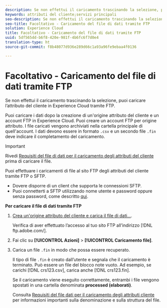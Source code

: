 ```yaml
---
description: Se non effettui il caricamento trascinando la selezione, puoi caricare l’attributo del cliente in Experience Cloud tramite FTP.
keywords: attributi del cliente;servizi principali
seo-description: Se non effettui il caricamento trascinando la selezione, puoi caricare l’attributo del cliente in Experience Cloud tramite FTP.
seo-title: Facoltativo - Caricamento del file di dati tramite FTP
solution: Experience Cloud
title: Facoltativo - Caricamento del file di dati tramite FTP
uuid: 5df565dd-b6f8-420e-981f-4b6fc6f7d0e4
translation-type: ht
source-git-commit: f8b48077d936e289d66c1a93a96fe9ebaa4f0136

---
```



# Facoltativo - Caricamento del file di dati tramite FTP

Se non effettui il caricamento trascinando la selezione, puoi caricare l’attributo del cliente in Experience Cloud tramite FTP.

Puoi caricare i dati dopo la creazione di un'origine attributo del cliente e un account FTP in Experience Cloud. Puoi creare un account FTP per origine attributo. I file caricati vengono archiviati nella cartella principale di quell'account. I dati devono essere in formato `.csv` e un secondo file `.fin` deve indicare il completamento del caricamento.

>[!IMPORTANT]
>
>Rivedi [Requisiti del file di dati per il caricamento degli attributi del cliente](../attributes/crs-data-file.md#concept_DE908F362DF24172BFEF48E1797DAF19) prima di caricare il file.


Puoi effettuare i caricamenti di file al sito FTP degli attributi del cliente tramite FTP o SFTP.

* Dovere disporre di un client che supporta le connessioni SFTP.
* Puoi connetterti a SFTP utilizzando nome utente e password oppure senza password, come descritto [qui](https://marketing.adobe.com/resources/help/it_IT/whitepapers/ftp/?f=ftp_sftp_cert_auth).



<!-- <p>Error states - get with Matt and Dave </p> 
<p>What are the most common reasons for doing this? Retail? Do a use case example, then show an AN example. </p> 
<p>You create one FTP per attribute source. Files go to the root folder in that account. The file type .fin is user-created. (For example, upload a .csv then a .fin of the same name, which signals you have completed the upload. https://wiki.corp.adobe.com/display/marketingcloud/Customer+Record+Services#CustomerRecordServices-FileFormats (leverage for doc). Possibly link from FTP File Reqs page to a help file about naming conventions. Need a new file type page for this. Similar content here: https://marketing.adobe.com/resources/help/en_US/reference/c_general_file_structure.html and here: https://marketing.adobe.com/resources/help/en_US/whitepapers/ftp/ftp_datasources.html </p> 
<p>Drag-n-drop and zip functionality for uploads - 1/21/2015. S/b less than 100 megs for drag and drop zip file. Fin file not required for drag/drop. </p> 
<p>Preview Data - shows the last upload (?) </p> 
<p>Need a link to the "instructions" on that information icon with the image. </p> 
<p>Workflow: Drag and drop, validate schema, configure subscription, save/activate. </p> -->
**Per caricare il file di dati tramite FTP**

1. [Crea un'origine attributo del cliente e carica il file di dati...](../attributes/t-crs-usecase.md#task_BCC327B2A0EF4A1BBB2934013AB92B78).

   Verifica di aver effettuato l’accesso al tuo sito FTP all’indirizzo [!DNL ftp.adobe.com/<sftpname>].

1. Fai clic su **[!UICONTROL Azioni]** &gt; **[!UICONTROL Caricamento file]**.

1. Carica un file `.fin` in modo che possa essere recuperato.

   Il tipo di file `.fin` è creato dall’utente e segnala che il caricamento è terminato. Può essere un file del blocco note vuoto. Ad esempio, se carichi [!DNL crs123.csv], carica anche [!DNL crs123.fin].

   Se il caricamento viene eseguito correttamente, entrambi i file vengono spostati in una cartella denominata **processed (elaborati)**.


   Consulta  [Requisiti del file dati per il caricamento degli attributi cliente](../attributes/crs-data-file.md#concept_DE908F362DF24172BFEF48E1797DAF19) per informazioni importanti sulla denominazione e sulla struttura del file.
